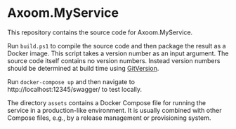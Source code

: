 # Axoom.MyService

This repository contains the source code for Axoom.MyService.

Run `build.ps1` to compile the source code and then package the result as a Docker image.
This script takes a version number as an input argument. The source code itself contains no version numbers. Instead version numbers should be determined at build time using [GitVersion](http://gitversion.readthedocs.io/).

Run `docker-compose up` and then navigate to http://localhost:12345/swagger/ to test locally.

The directory `assets` contains a Docker Compose file for running the service in a production-like environment. It is usually combined with other Compose files, e.g., by a release management or provisioning system.

